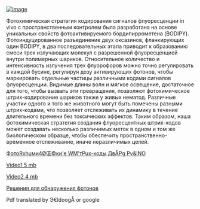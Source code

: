 [![image](https://github.com/aibolem/Microwave-Converter/assets/102619282/29f018e1-a9bb-423a-9c46-cc6f857d6e3b)
](https://pubs.acs.org/doi/10.1021/jacs.8b00887)

Фотохимическая стратегия кодирования сигналов флуоресценции in vivo с пространственным контролем была разработана на основе уникальных свойств фотоактивируемого бордипиррометена (BODIPY). Фотоиндуцированное разъединение двух оксазинов, фланкирующих один BODIPY, в два последовательных этапа приводит к образованию смеси трех излучающих молекул с разрешенной флуоресценцией внутри полимерных шариков. Относительное количество и интенсивность излучения трех флуорофоров можно точно регулировать в каждой бусине, регулируя дозу активирующих фотонов, чтобы маркировать отдельные частицы различными кодами сигналов флуоресценции. Видимые длины волн и мягкое освещение, достаточное для того, чтобы вызвать эти превращения, позволяют фотохимическое штрих-кодирование шариков также у живых нематод. Различные участки одного и того же животного могут быть помечены разными штрих-кодами, что позволяет отслеживать их динамику в течение длительного времени без токсических эффектов. Таким образом, наша фотохимическая стратегия создания флуоресцентных штрих-кодов может создавать несколько различимых меток в одном и том же биологическом образце, чтобы обеспечить пространственно-временное отслеживание, иначе неразличимых целей.

[ФотоRxhuми4ØŒ©ки'е WM'тPux-коды ДвÅРg Pv&INO
](https://aibolem.github.io/Microwave-Converter/ja8b00887_si_001_Ru.pdf)

[Video1 5 mb](https://aibolem.github.io/Microwave-Converter/ja8b00887_si_002.avi)

[Video2 4 mb](https://aibolem.github.io/Microwave-Converter/ja8b00887_si_003.avi)



[Решения для обнаружения фотонов
](https://aibolem.github.io/Microwave-Converter/helix-902-200_ru.pdf)

Pdf translated by Э€ldoogÅ or google
